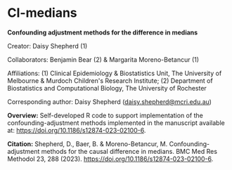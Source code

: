 # CI-medians
**Confounding adjustment methods for the difference in medians**

Creator: Daisy Shepherd (1)

Collaborators: Benjamin Bear (2) & Margarita Moreno-Betancur (1)

Affiliations: (1) Clinical Epidemiology & Biostatistics Unit, The University of Melbourne & Murdoch Children's Research Institute; (2) Department of Biostatistics and Computational Biology, The University of Rochester

Corresponding author: Daisy Shepherd (daisy.shepherd@mcri.edu.au)

**Overview:** Self-developed R code to support implementation of the confounding-adjustment methods implemented in the manuscript available at: https://doi.org/10.1186/s12874-023-02100-6. 

**Citation:** Shepherd, D., Baer, B. & Moreno-Betancur, M. Confounding-adjustment methods for the causal difference in medians. BMC Med Res Methodol 23, 288 (2023). https://doi.org/10.1186/s12874-023-02100-6.
